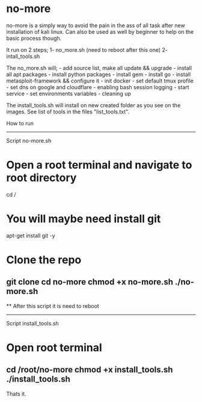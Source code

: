 # no-more

no-more is a simply way to avoid the pain in the ass of all task after new installation of kali linux.
Can also be used as well by beginner to help on the basic process though.

It run on 2 steps; 
1- no_more.sh (need to reboot after this one)
2- intall_tools.sh
         

The no_more.sh will;
    - add source list, make all update && upgrade 
    - install all apt packages 
    - install python packages
    - install gem
    - install go
    - install metasploit-framework && configure it
    - init docker
    - set default tmux profile
    - set dns on google and cloudflare
    - enabling bash session logging 
    - start service
    - set environments variables
    - cleaning up

The install_tools.sh will install on new created folder as you see on the images.
See list of tools in the files "list_tools.txt".



How to run

------------------------------
Script no-more.sh

# Open a root terminal and navigate to root directory
cd /

# You will maybe need install git 
apt-get install git -y

# Clone the repo
git clone 
cd no-more
chmod +x no-more.sh
./no-more.sh
-------------------------------
** After this script it is need to reboot 

------------------------------
Script install_tools.sh

# Open root terminal
cd /root/no-more
chmod +x install_tools.sh
./install_tools.sh
-------------------------------


Thats it.




